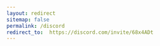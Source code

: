 ```yaml
---
layout: redirect
sitemap: false
permalink: /discord
redirect_to:  https://discord.com/invite/68x4ADt
---
```

